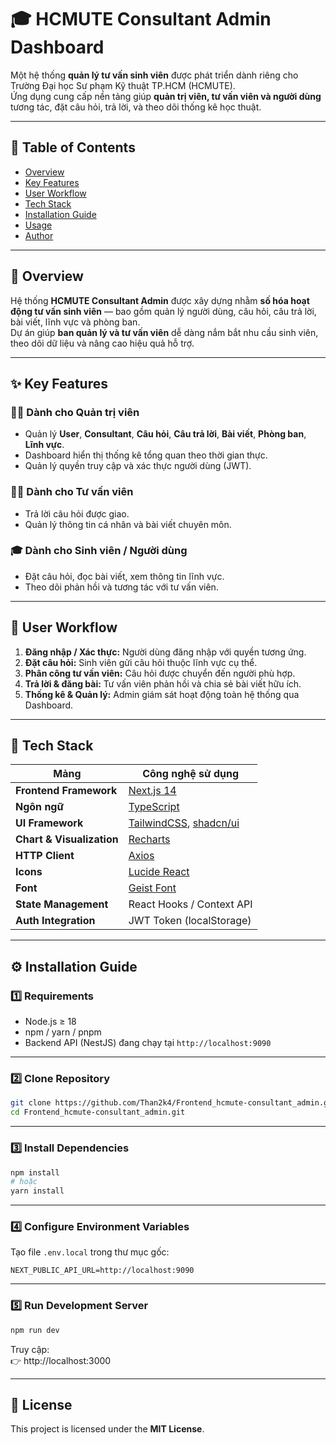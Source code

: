 # 🎓 HCMUTE Consultant Admin Dashboard

Một hệ thống **quản lý tư vấn sinh viên** được phát triển dành riêng cho Trường Đại học Sư phạm Kỹ thuật TP.HCM (HCMUTE).  
Ứng dụng cung cấp nền tảng giúp **quản trị viên, tư vấn viên và người dùng** tương tác, đặt câu hỏi, trả lời, và theo dõi thống kê học thuật.

---

## 📑 Table of Contents
- [Overview](#-overview)
- [Key Features](#-key-features)
- [User Workflow](#-user-workflow)
- [Tech Stack](#-tech-stack)
- [Installation Guide](#️-installation-guide)
- [Usage](#-usage)
- [Author](#-author)

---

## 📌 Overview
Hệ thống **HCMUTE Consultant Admin** được xây dựng nhằm **số hóa hoạt động tư vấn sinh viên** — bao gồm quản lý người dùng, câu hỏi, câu trả lời, bài viết, lĩnh vực và phòng ban.  
Dự án giúp **ban quản lý và tư vấn viên** dễ dàng nắm bắt nhu cầu sinh viên, theo dõi dữ liệu và nâng cao hiệu quả hỗ trợ.

---

## ✨ Key Features

### 👨‍💼 Dành cho Quản trị viên
- Quản lý **User**, **Consultant**, **Câu hỏi**, **Câu trả lời**, **Bài viết**, **Phòng ban**, **Lĩnh vực**.
- Dashboard hiển thị thống kê tổng quan theo thời gian thực.
- Quản lý quyền truy cập và xác thực người dùng (JWT).

### 🧑‍🏫 Dành cho Tư vấn viên
- Trả lời câu hỏi được giao.
- Quản lý thông tin cá nhân và bài viết chuyên môn.

### 🎓 Dành cho Sinh viên / Người dùng
- Đặt câu hỏi, đọc bài viết, xem thông tin lĩnh vực.
- Theo dõi phản hồi và tương tác với tư vấn viên.

---

## 🔄 User Workflow

1. **Đăng nhập / Xác thực:** Người dùng đăng nhập với quyền tương ứng.  
2. **Đặt câu hỏi:** Sinh viên gửi câu hỏi thuộc lĩnh vực cụ thể.  
3. **Phân công tư vấn viên:** Câu hỏi được chuyển đến người phù hợp.  
4. **Trả lời & đăng bài:** Tư vấn viên phản hồi và chia sẻ bài viết hữu ích.  
5. **Thống kê & Quản lý:** Admin giám sát hoạt động toàn hệ thống qua Dashboard.

---

## 🧰 Tech Stack

| **Mảng** | **Công nghệ sử dụng** |
|-----------|------------------------|
| **Frontend Framework** | [Next.js 14](https://nextjs.org/) |
| **Ngôn ngữ** | [TypeScript](https://www.typescriptlang.org/) |
| **UI Framework** | [TailwindCSS](https://tailwindcss.com/), [shadcn/ui](https://ui.shadcn.com/) |
| **Chart & Visualization** | [Recharts](https://recharts.org/) |
| **HTTP Client** | [Axios](https://axios-http.com/) |
| **Icons** | [Lucide React](https://lucide.dev/icons) |
| **Font** | [Geist Font](https://vercel.com/fonts/geist) |
| **State Management** | React Hooks / Context API |
| **Auth Integration** | JWT Token (localStorage) |

---

## ⚙️ Installation Guide

### 1️⃣ Requirements
- Node.js ≥ 18  
- npm / yarn / pnpm  
- Backend API (NestJS) đang chạy tại `http://localhost:9090`

---

### 2️⃣ Clone Repository

```bash
git clone https://github.com/Than2k4/Frontend_hcmute-consultant_admin.git
cd Frontend_hcmute-consultant_admin.git
```

---

### 3️⃣ Install Dependencies

```bash
npm install
# hoặc
yarn install
```

---

### 4️⃣ Configure Environment Variables

Tạo file `.env.local` trong thư mục gốc:

```env
NEXT_PUBLIC_API_URL=http://localhost:9090
```

---

### 5️⃣ Run Development Server

```bash
npm run dev
```

Truy cập:  
👉 http://localhost:3000

---


## 📜 License

This project is licensed under the **MIT License**.
